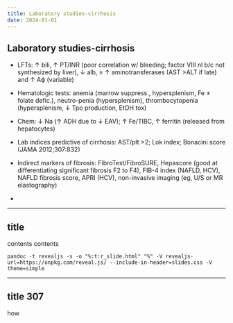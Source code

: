 ```yaml
---
title: Laboratory studies-cirrhosis
date: 2024-01-01
---
```


## Laboratory studies-cirrhosis

* LFTs: ↑ bili, ↑ PT/INR (poor correlation w/ bleeding; factor VIII nl b/c not synthesized by liver), ↓ alb, ± ↑ aminotransferases (AST >ALT if late) and ↑ Aϕ (variable)

* Hematologic tests: anemia (marrow suppress., hypersplenism, Fe ± folate defic.), neutro-penia (hypersplenism), thrombocytopenia (hypersplenism, ↓ Tpo production, EtOH tox)

* Chem: ↓ Na (↑ ADH due to ↓ EAV); ↑ Fe/TIBC, ↑ ferritin (released from hepatocytes)

* Lab indices predictive of cirrhosis: AST/plt >2; Lok index; Bonacini score (JAMA 2012;307:832)

* Indirect markers of fibrosis: FibroTest/FibroSURE, Hepascore (good at differentiating significant fibrosis F2 to F4), FIB-4 index (NAFLD, HCV), NAFLD fibrosis score, APRI (HCV), non-invasive imaging (eg, U/S or MR elastography)
*

---

## title

contents
contents
```
pandoc -t revealjs -s -o "%:t:r_slide.html" "%" -V revealjs-url=https://unpkg.com/reveal.js/ --include-in-header=slides.css -V theme=simple
```

---

## title 307

how
